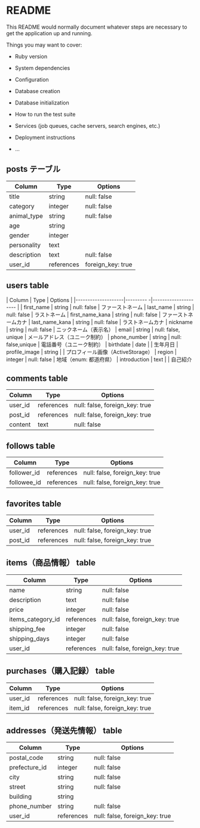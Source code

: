# README

This README would normally document whatever steps are necessary to get the
application up and running.

Things you may want to cover:

* Ruby version

* System dependencies

* Configuration

* Database creation

* Database initialization

* How to run the test suite

* Services (job queues, cache servers, search engines, etc.)

* Deployment instructions

* ...

## posts テーブル
| Column             | Type       |  Options           |
|--------------------|----------  |--------------------|
| title	             | string	    |  null: false	      |  タイトル
| category           | integer    |  null: false	      |  カテゴリー（迷子・保護・譲渡）
| animal_type	       | string	    |  null: false	      |  動物の種類（犬・猫・鳥など）
| age	               | string	    |	                    |  年齢（例: 3ヶ月、2歳など）
| gender	           | integer    |	                    |  性別（オス・メス・不明）
| personality	       | text		    |                     |  性格（例: 人懐っこい、臆病など）
| description	       | text	      |  null: false	      |  詳細情報
| user_id	           | references |  foreign_key: true	|  投稿者（Userとの関連）


## users table
| Column             | Type      | Options              |
|--------------------|--------- -|--------------------- |
| first_name	       | string	   | null: false	        | ファーストネーム
| last_name	         | string	   | null: false	        | ラストネーム
| first_name_kana     | string	   | null: false        | ファーストネームカナ
| last_name_kana    | string	   | null: false          | ラストネームカナ
| nickname	         | string	   | null: false	        | ニックネーム（表示名）
| email	             | string	   | null: false, unique	| メールアドレス（ユニーク制約）
| phone_number	     | string	   | null: false,unique	  | 電話番号（ユニーク制約）
| birthdate	         | date		   |                      | 生年月日
| profile_image    	 | string		 |                      | プロフィール画像（ActiveStorage）
| region	           | integer	 | null: false	        | 地域（enum: 都道府県）
| introduction	     | text		   |                      | 自己紹介


## comments table
| Column             | Type        | Options                        |
|--------------------|-------------|------------------------------  |
| user_id	           | references	 | null: false, foreign_key: true	| コメント投稿者（Usersテーブルと関連）
| post_id	           | references	 | null: false, foreign_key: true	| 対象の投稿（Postsテーブルと関連）
| content	           | text        | null: false	                  | コメント本文


## follows table
| Column             | Type       | Options                        |
|--------------------|----------- |--------------------------------|
| follower_id        | references | null: false, foreign_key: true |
| followee_id        | references | null: false, foreign_key: true |

## favorites table
| Column             | Type       | Options                            |
|--------------------|----------- |------------------------------------|
| user_id            | references |  null: false, foreign_key: true    |
| post_id            | references |  null: false, foreign_key: true    |

## items（商品情報） table
| Column             | Type      | Options                            |
|--------------------|-----------|------------------------------------|
| name               | string    | null: false                        |
| description        | text      | null: false                        |
| price              | integer   | null: false                        |
| items_category_id  | references| null: false, foreign_key: true     |
| shipping_fee       | integer   | null: false                        |
| shipping_days      | integer   | null: false                        |
| user_id            | references| null: false, foreign_key: true     |

## purchases（購入記録） table
| Column             | Type       | Options                            |
|--------------------|----------- |------------------------------------|
| user_id            | references | null: false, foreign_key: true     |
| item_id            | references | null: false, foreign_key: true     |


## addresses（発送先情報） table
| Column             | Type       | Options                           |
|--------------------|----------- |-----------------------------------|
| postal_code        | string     | null: false                       |
| prefecture_id      | integer    | null: false                       |
| city               | string     | null: false                       |
| street             | string     | null: false                       |
| building           | string     |                                   |
| phone_number       | string     | null: false                       |
| user_id            | references | null: false, foreign_key: true    |
